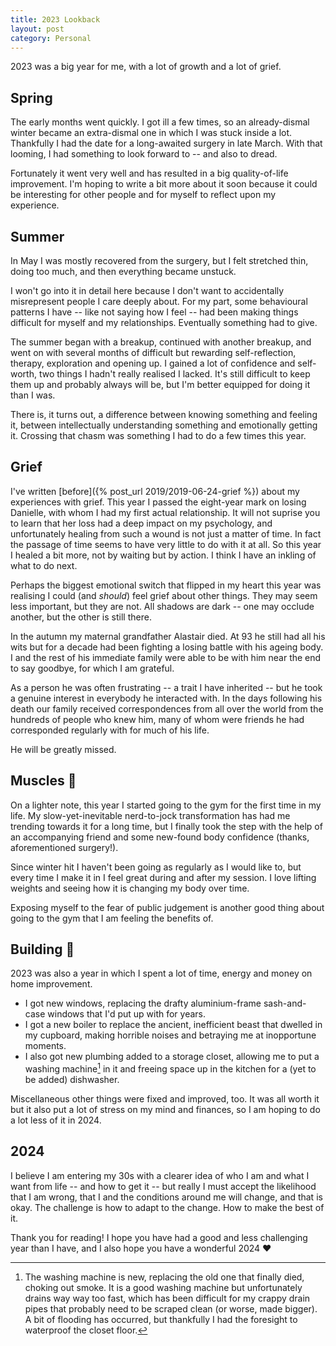 ```yaml
---
title: 2023 Lookback
layout: post
category: Personal
---
```


2023 was a big year for me, with a lot of growth and a lot of grief. 

## Spring

The early months went quickly. I got ill a few times, so an already-dismal winter became an extra-dismal one in which I was stuck inside a lot. Thankfully I had the date for a long-awaited surgery in late March. With that looming, I had something to look forward to -- and also to dread.

Fortunately it went very well and has resulted in a big quality-of-life improvement. I'm hoping to write a bit more about it soon because it could be interesting for other people and for myself to reflect upon my experience.

## Summer

In May I was mostly recovered from the surgery, but I felt stretched thin, doing too much, and then everything became unstuck. 

I won't go into it in detail here because I don't want to accidentally misrepresent people I care deeply about. For my part, some behavioural patterns I have -- like not saying how I feel -- had been making things difficult for myself and my relationships. Eventually something had to give.

The summer began with a breakup, continued with another breakup, and went on with several months of difficult but rewarding self-reflection, therapy, exploration and opening up. I gained a lot of confidence and self-worth, two things I hadn't really realised I lacked. It's still difficult to keep them up and probably always will be, but I'm better equipped for doing it than I was. 

There is, it turns out, a difference between knowing something and feeling it, between intellectually understanding something and emotionally getting it. Crossing that chasm was something I had to do a few times this year.

## Grief

I've written [before]({% post_url 2019/2019-06-24-grief %}) about my experiences with grief. This year I passed the eight-year mark on losing Danielle, with whom I had my first actual relationship. It will not suprise you to learn that her loss had a deep impact on my psychology, and unfortunately healing from such a wound is not just a matter of time. In fact the passage of time seems to have very little to do with it at all. So this year I healed a bit more, not by waiting but by action. I think I have an inkling of what to do next.

Perhaps the biggest emotional switch that flipped in my heart this year was realising I could (and *should*) feel grief about other things. They may seem less important, but they are not. All shadows are dark -- one may occlude another, but the other is still there. 

In the autumn my maternal grandfather Alastair died. At 93 he still had all his wits but for a decade had been fighting a losing battle with his ageing body. I and the rest of his immediate family were able to be with him near the end to say goodbye, for which I am grateful. 

As a person he was often frustrating -- a trait I have inherited -- but he took a genuine interest in everybody he interacted with. In the days following his death our family received correspondences from all over the world from the hundreds of people who knew him, many of whom were friends he had corresponded regularly with for much of his life. 

He will be greatly missed.

## Muscles :muscle:

On a lighter note, this year I started going to the gym for the first time in my life. My slow-yet-inevitable nerd-to-jock transformation has had me trending towards it for a long time, but I finally took the step with the help of an accompanying friend and some new-found body confidence (thanks, aforementioned surgery!). 

Since winter hit I haven't been going as regularly as I would like to, but every time I make it in I feel great during and after my session. I love lifting weights and seeing how it is changing my body over time. 

Exposing myself to the fear of public judgement is another good thing about going to the gym that I am feeling the benefits of.

## Building :hammer:

2023 was also a year in which I spent a lot of time, energy and money on home improvement. 

- I got new windows, replacing the drafty aluminium-frame sash-and-case windows that I'd put up with for years. 
- I got a new boiler to replace the ancient, inefficient beast that dwelled in my cupboard, making horrible noises and betraying me at inopportune moments. 
- I also got new plumbing added to a storage closet, allowing me to put a washing machine[^1] in it and freeing space up in the kitchen for a (yet to be added) dishwasher. 
 
Miscellaneous other things were fixed and improved, too. It was all worth it but it also put a lot of stress on my mind and finances, so I am hoping to do a lot less of it in 2024.

## 2024

I believe I am entering my 30s with a clearer idea of who I am and what I want from life -- and how to get it -- but really I must accept the likelihood that I am wrong, that I and the conditions around me will change, and that is okay. The challenge is how to adapt to the change. How to make the best of it.

Thank you for reading! I hope you have had a good and less challenging year than I have, and I also hope you have a wonderful 2024 :heart:

[^1]: The washing machine is new, replacing the old one that finally died, choking out smoke. It is a good washing machine but unfortunately drains way way too fast, which has been difficult for my crappy drain pipes that probably need to be scraped clean (or worse, made bigger). A bit of flooding has occurred, but thankfully I had the foresight to waterproof the closet floor.